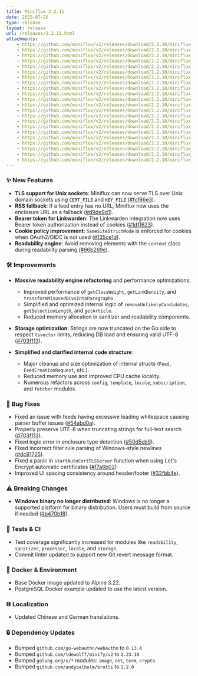 ```yaml
---
title: Miniflux 2.2.11
date: 2025-07-26
type: release
layout: release
url: /releases/2.2.11.html
attachments:
    - https://github.com/miniflux/v2/releases/download/2.2.10/miniflux-darwin-amd64
    - https://github.com/miniflux/v2/releases/download/2.2.10/miniflux-darwin-amd64.sha256
    - https://github.com/miniflux/v2/releases/download/2.2.10/miniflux-darwin-arm64
    - https://github.com/miniflux/v2/releases/download/2.2.10/miniflux-darwin-arm64.sha256
    - https://github.com/miniflux/v2/releases/download/2.2.10/miniflux-freebsd-amd64
    - https://github.com/miniflux/v2/releases/download/2.2.10/miniflux-freebsd-amd64.sha256
    - https://github.com/miniflux/v2/releases/download/2.2.10/miniflux-linux-amd64
    - https://github.com/miniflux/v2/releases/download/2.2.10/miniflux-linux-amd64.sha256
    - https://github.com/miniflux/v2/releases/download/2.2.10/miniflux-linux-arm64
    - https://github.com/miniflux/v2/releases/download/2.2.10/miniflux-linux-arm64.sha256
    - https://github.com/miniflux/v2/releases/download/2.2.10/miniflux-linux-armv5
    - https://github.com/miniflux/v2/releases/download/2.2.10/miniflux-linux-armv5.sha256
    - https://github.com/miniflux/v2/releases/download/2.2.10/miniflux-linux-armv6
    - https://github.com/miniflux/v2/releases/download/2.2.10/miniflux-linux-armv6.sha256
    - https://github.com/miniflux/v2/releases/download/2.2.10/miniflux-linux-armv7
    - https://github.com/miniflux/v2/releases/download/2.2.10/miniflux-linux-armv7.sha256
    - https://github.com/miniflux/v2/releases/download/2.2.10/miniflux-openbsd-amd64
    - https://github.com/miniflux/v2/releases/download/2.2.10/miniflux-openbsd-amd64.sha256
    - https://github.com/miniflux/v2/releases/download/2.2.10/miniflux-2.2.10-1.0.x86_64.rpm
    - https://github.com/miniflux/v2/releases/download/2.2.10/miniflux_2.2.10_amd64.deb
    - https://github.com/miniflux/v2/releases/download/2.2.10/miniflux_2.2.10_arm64.deb
    - https://github.com/miniflux/v2/releases/download/2.2.10/miniflux_2.2.10_armhf.deb
---
```



### ✨ New Features

* **TLS support for Unix sockets**: Miniflux can now serve TLS over Unix domain sockets using `CERT_FILE` and `KEY_FILE` ([#fcf86e3](https://github.com/miniflux/v2/commit/fcf86e3)).
* **RSS fallback**: If a feed entry has no URL, Miniflux now uses the enclosure URL as a fallback ([#d9de9d1](https://github.com/miniflux/v2/commit/d9de9d1)).
* **Bearer token for Linkwarden**: The Linkwarden integration now uses Bearer token authorization instead of cookies ([#1d11623](https://github.com/miniflux/v2/commit/1d11623)).
* **Cookie policy improvement**: `SameSiteStrictMode` is enforced for cookies when OAuth2/OIDC is not used ([#135ce1d](https://github.com/miniflux/v2/commit/135ce1d)).
* **Readability engine**: Avoid removing elements with the `content` class during readability parsing ([#66b269e](https://github.com/miniflux/v2/commit/66b269e)).

### 🛠️ Improvements

* **Massive readability engine refactoring** and performance optimizations:

  * Improved performance of `getClassWeight`, `getLinkDensity`, and `transformMisusedDivsIntoParagraphs`.
  * Simplified and optimized internal logic of `removeUnlikelyCandidates`, `getSelectionLength`, and `getArticle`.
  * Reduced memory allocation in sanitizer and readability components.
* **Storage optimization**: Strings are now truncated on the Go side to respect `tsvector` limits, reducing DB load and ensuring valid UTF-8 ([#703f113](https://github.com/miniflux/v2/commit/703f113)).
* **Simplified and clarified internal code structure**:

  * Major cleanup and size optimization of internal structs (`Feed`, `FeedCreationRequest`, etc.).
  * Reduced memory use and improved CPU cache locality.
  * Numerous refactors across `config`, `template`, `locale`, `subscription`, and `fetcher` modules.

### 🐛 Bug Fixes

* Fixed an issue with feeds having excessive leading whitespace causing parser buffer issues ([#54abd0a](https://github.com/miniflux/v2/commit/54abd0a)).
* Properly preserve UTF-8 when truncating strings for full-text search ([#703f113](https://github.com/miniflux/v2/commit/703f113)).
* Fixed logic error in enclosure type detection ([#50d5cb9](https://github.com/miniflux/v2/commit/50d5cb9)).
* Fixed incorrect filter rule parsing of Windows-style newlines ([#dc81725](https://github.com/miniflux/v2/commit/dc81725)).
* Fixed a panic in `startAutoCertTLSServer` function when using Let's Encrypt automatic certificates ([#f7a6b02](https://github.com/miniflux/v2/commit/f7a6b02))
* Improved UI spacing consistency around header/footer ([#32fbb4e](https://github.com/miniflux/v2/commit/32fbb4e)).

### ⚠️ Breaking Changes

* **Windows binary no longer distributed**: Windows is no longer a supported platform for binary distribution. Users must build from source if needed ([#b470b18](https://github.com/miniflux/v2/commit/b470b18)).

### 🧪 Tests & CI

* Test coverage significantly increased for modules like `readability`, `sanitizer`, `processor`, `locale`, and `storage`.
* Commit linter updated to support new Git revert message format.

### 🐘 Docker & Environment

* Base Docker image updated to Alpine 3.22.
* PostgreSQL Docker example updated to use the latest version.

### 🌐 Localization

* Updated Chinese and German translations.

### 🔒 Dependency Updates

* Bumped `github.com/go-webauthn/webauthn` to `0.13.4`
* Bumped `github.com/tdewolff/minify/v2` to `2.23.10`
* Bumped `golang.org/x/*` modules: `image`, `net`, `term`, `crypto`
* Bumped `github.com/andybalholm/brotli` to `1.2.0`
